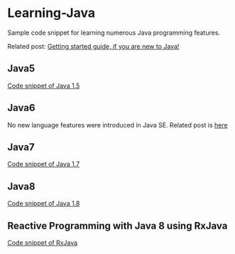 # Learning-Java

Sample code snippet for learning numerous Java programming features.

Related post: [Getting started guide, if you are new to Java!](http://tirthalpatel.blogspot.in/2014/05/new-to-java-getting-started-guide.html)

## Java5

[Code snippet of Java 1.5](https://github.com/tirthalpatel/Learning-Java/tree/master/Java5)

## Java6

No new language features were introduced in Java SE. Related post is [here](http://tirthalpatel.blogspot.in/2015/08/java6-highlights-of-new-features-and-enhancements.html)

## Java7

[Code snippet of Java 1.7](https://github.com/tirthalpatel/Learning-Java/tree/master/Java7)

## Java8

[Code snippet of Java 1.8](https://github.com/tirthalpatel/Learning-Java/tree/master/Java8)

## Reactive Programming with Java 8 using RxJava

[Code snippet of RxJava](https://github.com/tirthalpatel/Learning-Java/tree/master/RP-J8-RxJava)